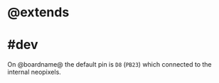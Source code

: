 # @extends

# #dev

On @boardname@ the default pin is  ``D8`` (``PB23``) which connected to the internal neopixels.

